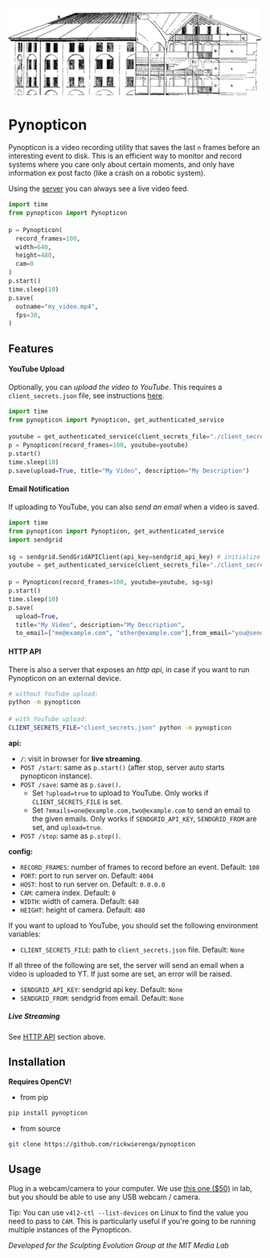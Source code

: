 ![Panopticon](./.github/Panopticon.jpg)

# Pynopticon

Pynopticon is a video recording utility that saves the last `n` frames before an interesting event to disk. This is an efficient way to monitor and record systems where you care only about certain moments, and only have information ex post facto (like a crash on a robotic system).

Using the [server](#http-api) you can always see a live video feed.

```python
import time
from pynopticon import Pynopticon

p = Pynopticon(
  record_frames=100,
  width=640,
  height=480,
  cam=0
)
p.start()
time.sleep(10)
p.save(
  outname="my_video.mp4",
  fps=30,
)
```

## Features

#### YouTube Upload

Optionally, you can _upload the video to YouTube_. This requires a `client_secrets.json` file, see instructions [here](https://developers.google.com/youtube/v3/guides/uploading_a_video#Requirements).

```python
import time
from pynopticon import Pynopticon, get_authenticated_service

youtube = get_authenticated_service(client_secrets_file="./client_secrets.json") # initialize youtube
p = Pynopticon(record_frames=100, youtube=youtube)
p.start()
time.sleep(10)
p.save(upload=True, title="My Video", description="My Description")
```

#### Email Notification

If uploading to YouTube, you can also _send an email_ when a video is saved.

```python
import time
from pynopticon import Pynopticon, get_authenticated_service
import sendgrid

sg = sendgrid.SendGridAPIClient(api_key=sendgrid_api_key) # initialize sendgrid
youtube = get_authenticated_service(client_secrets_file="./client_secrets.json")

p = Pynopticon(record_frames=100, youtube=youtube, sg=sg)
p.start()
time.sleep(10)
p.save(
  upload=True,
  title="My Video", description="My Description",
  to_email=["me@example.com", "other@example.com"],from_email="you@sendgrid.com")
```

#### HTTP API

There is also a server that exposes an _http api_, in case if you want to run Pynopticon on an external device.

```bash
# without YouTube upload:
python -m pynopticon

# with YouTube upload:
CLIENT_SECRETS_FILE="client_secrets.json" python -m pynopticon
```

**api:**
- `/`: visit in browser for **live streaming**.
- `POST /start`: same as `p.start()` (after stop, server auto starts pynopticon instance).
- `POST /save`: same as `p.save()`.
  - Set `?upload=true` to upload to YouTube. Only works if `CLIENT_SECRETS_FILE` is set.
  - Set `?emails=one@example.com,two@example.com` to send an email to the given emails. Only works if `SENDGRID_API_KEY`, `SENDGRID_FROM` are set, and `upload=true`.
- `POST /stop`: same as `p.stop()`.

**config:**
- `RECORD_FRAMES`: number of frames to record before an event. Default: `100`
- `PORT`: port to run server on. Default: `4004`
- `HOST`: host to run server on. Default: `0.0.0.0`
- `CAM`: camera index. Default: `0`
- `WIDTH`: width of camera. Default: `640`
- `HEIGHT`: height of camera. Default: `480`

If you want to upload to YouTube, you should set the following environment variables:
- `CLIENT_SECRETS_FILE`: path to `client_secrets.json` file. Default: `None`

If all three of the following are set, the server will send an email when a video is uploaded to YT. If just some are set, an error will be raised.
- `SENDGRID_API_KEY`: sendgrid api key. Default: `None`
- `SENDGRID_FROM`: sendgrid from email. Default: `None`

##### Live Streaming

See [HTTP API](#http-api) section above.

## Installation

**Requires OpenCV!**

- from pip

```sh
pip install pynopticon
```

- from source

```sh
git clone https://github.com/rickwierenga/pynopticon
```

## Usage

Plug in a webcam/camera to your computer. We use [this one ($50)](https://www.amazon.com/dp/B01BGBJ8Y0) in lab, but you should be able to use any USB webcam / camera.

Tip: You can use `v4l2-ctl --list-devices` on Linux to find the value you need to pass to `CAM`. This is particularly useful if you're going to be running multiple instances of the Pynopticon.

_Developed for the Sculpting Evolution Group at the MIT Media Lab_
